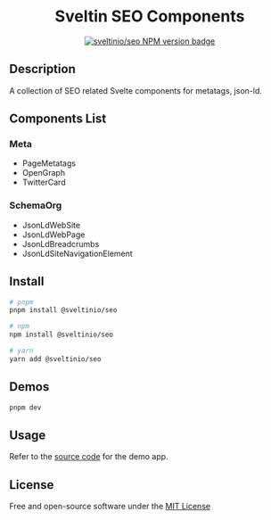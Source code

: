 <div align="center">
    <h1>Sveltin SEO Components</h1>
    <a href="https://www.npmjs.com/package/@sveltinio/seo" target="_blank"><img src="https://img.shields.io/npm/v/@sveltinio/seo.svg?style=flat" alt="sveltinio/seo NPM version badge" /></a>
</div>

## Description

A collection of SEO related Svelte components for metatags, json-ld.

## Components List

### Meta

- PageMetatags
- OpenGraph
- TwitterCard

### SchemaOrg

- JsonLdWebSite
- JsonLdWebPage
- JsonLdBreadcrumbs
- JsonLdSiteNavigationElement

## Install

```bash
# pnpm
pnpm install @sveltinio/seo

# npm
npm install @sveltinio/seo

# yarn
yarn add @sveltinio/seo
```

## Demos

```bash
pnpm dev
```

## Usage

Refer to the [source code](https://github.com/sveltinio/sveltin-components-library/blob/main/packages/seo/src/routes/index.svelte) for the demo app.

## License

Free and open-source software under the [MIT License](LICENSE)
